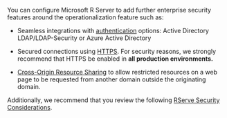 
You can configure Microsoft R Server to add further enterprise security features around the operationalization feature such as:
+ Seamless integrations with [authentication](../../operationalize/security-authentication.md) options: Active Directory LDAP/LDAP-Security or Azure Active Directory

+ Secured connections using [HTTPS](../../operationalize/security-https.md). For security reasons, we strongly recommend that HTTPS be enabled in **all production environments.** 

+ [Cross-Origin Resource Sharing](../../operationalize/security-cors.md) to allow restricted resources on a web page to be requested from another domain outside the originating domain.

Additionally, we recommend that you review the following [RServe Security Considerations](../../operationalize/security-rserve.md).